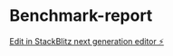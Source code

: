 # Benchmark-report

[Edit in StackBlitz next generation editor ⚡️](https://stackblitz.com/~/github.com/victorgreca/Benchmark-report)